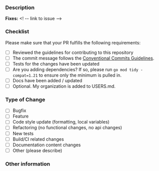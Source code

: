 ### Description
<!-- please include a brief summary of the changes in this PR -->

**Fixes:** <! -- link to issue -->

### Checklist
Please make sure that your PR fulfills the following requirements:
- [ ] Reviewed the guidelines for contributing to this repository
- [ ] The commit message follows the [Conventional Commits Guidelines](https://www.conventionalcommits.org/en/v1.0.0/#summary).
- [ ] Tests for the changes have been updated
- [ ] Are you adding dependencies? If so, please run `go mod tidy -compat=1.21` to ensure only the minimum is pulled in.
- [ ] Docs have been added / updated
- [ ] Optional. My organization is added to USERS.md.

### Type of Change
<!-- Please check the one that applies to this PR using "x". -->
- [ ] Bugfix
- [ ] Feature
- [ ] Code style update (formatting, local variables)
- [ ] Refactoring (no functional changes, no api changes)
- [ ] New tests
- [ ] Build/CI related changes
- [ ] Documentation content changes
- [ ] Other (please describe)

### Other information
<!-- Please add any additional information that would help reviewers evaluate your PR -->
